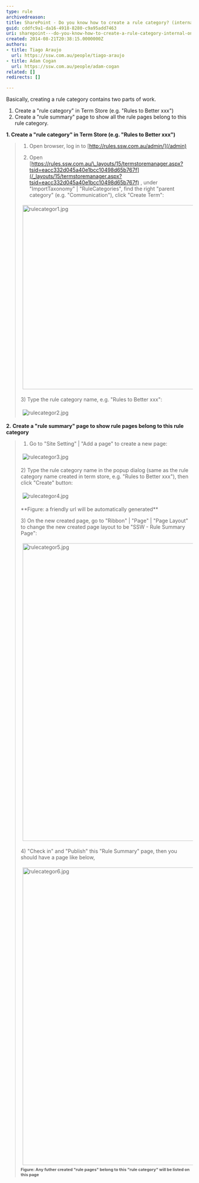 ```yaml
---
type: rule
archivedreason: 
title: SharePoint - Do you know how to create a rule category? (internal only)
guid: cddfc9a1-da16-4918-8280-c9a95add7463
uri: sharepoint---do-you-know-how-to-create-a-rule-category-internal-only
created: 2014-08-21T20:38:15.0000000Z
authors:
- title: Tiago Araujo
  url: https://ssw.com.au/people/tiago-araujo
- title: Adam Cogan
  url: https://ssw.com.au/people/adam-cogan
related: []
redirects: []

---
```


Basically, creating a rule category contains two parts of work.

1. Create a "rule category" in Term Store (e.g. "Rules to Better xxx")
2. Create a "rule summary" page to show all the rule pages belong to this rule category.




<!--endintro-->




 **1. Create a "rule category" in Term Store (e.g. "Rules to Better xxx")**   



> 1) Open browser, log in to [http://rules.ssw.com.au/admin/](/admin)
> 
> 
> 2) Open [https://rules.ssw.com.au/\_layouts/15/termstoremanager.aspx?tsid=eacc332d045a40e1bcc10498d65b767f](/_layouts/15/termstoremanager.aspx?tsid=eacc332d045a40e1bcc10498d65b767f) , under "ImportTaxonomy" | "RuleCategories", find the right "parent category" (e.g. "Communication"), click "Create Term":
> <dl class="ssw15-rteElement-ImageArea"> 
>       <img src="rulecategor1.jpg" alt="rulecategor1.jpg" style="margin:5px;width:713px;height:500px;"> 
>       <br> 
>    </dl><dl class="ssw15-rteElement-ImageArea">3) Type the rule category name, e.g. "Rules to Better xxx":</dl><dl class="ssw15-rteElement-ImageArea"> 
>       <img src="rulecategor2.jpg" alt="rulecategor2.jpg" style="margin:5px;"> 
>       <br> 
>    </dl>

**2.** **Create a "rule summary" page to show rule pages belong to this rule category** 

> 1) Go to "Site Setting" | "Add a page" to create a new page:
> <dl class="ssw15-rteElement-ImageArea">      <img src="rulecategor3.jpg" alt="rulecategor3.jpg" style="margin:5px;">
>       <br>
>    </dl>
> 2) Type the rule category name in the popup dialog (same as the rule category name created in term store, e.g. "Rules to Better xxx"), then click "Create" button:
> <dl class="ssw15-rteElement-ImageArea">      <img src="rulecategor4.jpg" alt="rulecategor4.jpg" style="margin:5px;">
>    </dl> **Figure: a friendly url will be automatically generated** <dl class="ssw15-rteElement-ImageArea">3) On the new created page, go to "Ribbon" | "Page" | "Page Layout" to change the new created page layout to be "SSW - Rule Summary Page":</dl><dl class="ssw15-rteElement-ImageArea"> 
>       <img src="rulecategor5.jpg" alt="rulecategor5.jpg" style="margin:5px;width:808px;"> 
>       <br> 
>    </dl><dl class="ssw15-rteElement-ImageArea">4) "Check in" and "Publish" this "Rule Summary" page, then you should have a page like below,</dl><dl class="ssw15-rteElement-ImageArea"> 
>       <img src="rulecategor6.jpg" alt="rulecategor6.jpg" style="margin:5px;width:808px;"> <span style="color:#555555;font-size:11px;font-weight:bold;">Figure: Any futher created "rule pages" belong to this "rule category" will be listed on this page</span><span style="color:#555555;font-size:11px;font-weight:bold;">
>          <dl class="ssw15-rteElement-ImageArea">
>             <span style="color:#555555;font-size:11px;font-weight:bold;"></span></dl></span></dl>
